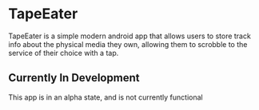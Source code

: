 # TapeEater
TapeEater is a simple modern android app that allows users to store track info about the physical media they own, allowing them to scrobble to the service of their choice with a tap.

## Currently In Development
This app is in an alpha state, and is not currently functional
